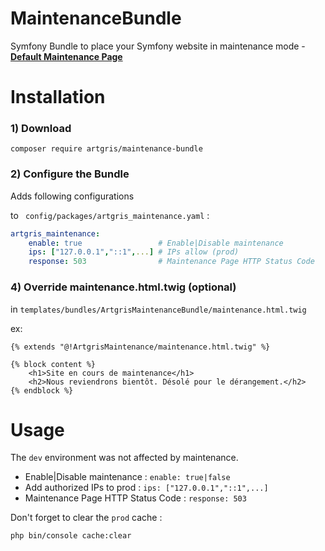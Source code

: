 # MaintenanceBundle
Symfony Bundle  to place your Symfony website in maintenance mode - [**Default Maintenance Page**](https://artgris.github.io/MaintenanceBundle/)

Installation
============

### 1) Download 

`composer require artgris/maintenance-bundle`

### 2) Configure the Bundle 

Adds following configurations 

to ` config/packages/artgris_maintenance.yaml` :

```yml  
artgris_maintenance:
    enable: true                 # Enable|Disable maintenance
    ips: ["127.0.0.1","::1",...] # IPs allow (prod)
    response: 503                # Maintenance Page HTTP Status Code
``` 
 
### 4) Override maintenance.html.twig (optional)

in `templates/bundles/ArtgrisMaintenanceBundle/maintenance.html.twig`

ex:
```twig  
{% extends "@!ArtgrisMaintenance/maintenance.html.twig" %}

{% block content %}
    <h1>Site en cours de maintenance</h1>
    <h2>Nous reviendrons bientôt. Désolé pour le dérangement.</h2>
{% endblock %}
```  

Usage
=====

The `dev` environment was not affected by maintenance.

- Enable|Disable maintenance : `enable: true|false`
- Add authorized IPs to prod : `ips: ["127.0.0.1","::1",...]`
- Maintenance Page HTTP Status Code : `response: 503`


Don't forget to clear the `prod` cache :

    php bin/console cache:clear

